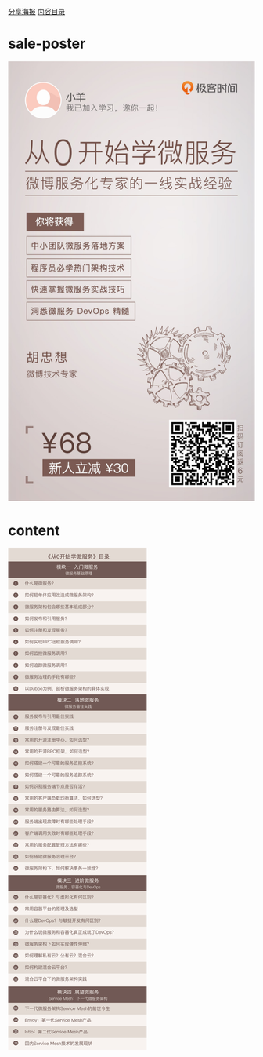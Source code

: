 
[分享海报](#sale-poster)
[内容目录](#content)

# sale-poster

![sale-poster](../img/115-sale-poster.jpg)
# content
![content](../img/115-content.jpg)
